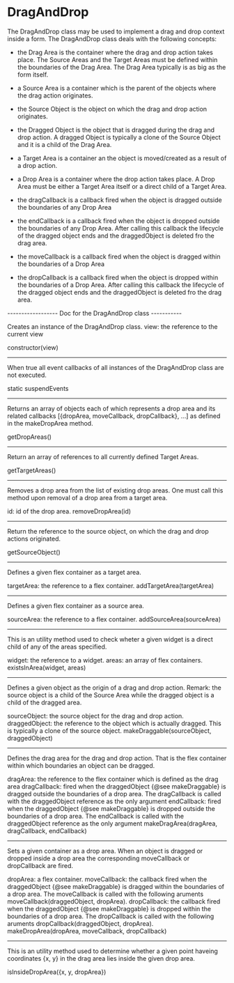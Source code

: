 # DragAndDrop
The DragAndDrop class may be used to implement a drag and drop context inside a form.
The DragAndDrop class deals with the following concepts:

- the Drag Area is the container where the drag and drop action takes place. The Source Areas and the Target Areas must be defined
within the boundaries of the Drag Area. The Drag Area typically is as big as the form itself.

- a Source Area is a container which is the parent of the objects where the drag action originates. 

- the Source Object is the object on which the drag and drop action originates. 

- the Dragged Object is the object that is dragged during the drag and drop action. 
A dragged Object is typically a clone of the Source Object and it is a child of the Drag Area.

- a Target Area is a container an the object is moved/created as a result of a drop action. 

- a Drop Area is a container where the drop action takes place. A Drop Area must be either a Target Area itself
or a direct child of a Target Area.

- the dragCallback is a callback fired when the object is dragged outside the boundaries of any Drop Area

- the endCallback is a callback fired when the object is dropped outside the boundaries of any Drop Area. After calling
this callback the lifecycle of the dragged object ends and the draggedObject is deleted fro the drag area.

- the moveCallback is a callback fired when the object is dragged within the boundaries of a Drop Area

- the dropCallback is a callback fired when the object is dropped within the boundaries of a Drop Area. After calling
this callback the lifecycle of the dragged object ends and the draggedObject is deleted fro the drag area.

------------------ Doc for the DragAndDrop class -----------

Creates an instance of the DragAndDrop class.
view: the reference to the current view

constructor(view)

---
  
When true all event callbacks of all instances of the DragAndDrop class are not executed. 

static suspendEvents

---

Returns an array of objects each of which represents a drop area and its related callbacks
[{dropArea, moveCallback, dropCallback}, ...] as defined in the makeDropArea method.

getDropAreas()

---

Return an array of references to all currently defined Target Areas.

getTargetAreas()
  
---

Removes a drop area from the list of existing drop areas. One must call this method upon
removal of a drop area from a target area.

id: id of the drop area.
removeDropArea(id)

---

Return the reference to the source object, on which the drag and drop actions originated.

getSourceObject()

---

Defines a given flex container as a target area.

targetArea: the reference to a flex container.
addTargetArea(targetArea)

---

Defines a given flex container as a source area.

sourceArea: the reference to a flex container.
addSourceArea(sourceArea)

---

This is an utility method used to check wheter a given widget is a direct child of any of the areas specified.

widget: the reference to a widget.
areas: an array of flex containers.
existsInArea(widget, areas)

---

Defines a given object as the origin of a drag and drop action.
Remark: the source object is a child of the Source Area while the dragged object is a child of the dragged area.

sourceObject: the source object for the drag and drop action.
draggedObject: the reference to the object which is actually dragged. This is typically a clone of the source object.
makeDraggable(sourceObject, draggedObject)

---

Defines the drag area for the drag and drop action. That is the flex container within 
which boundaries an object can be dragged.

dragArea: the reference to the flex container which is defined as the drag area
dragCallback: fired when the draggedObject {@see makeDraggable} is dragged outside the boundaries
  of a drop area. The dragCallback is called with the draggedObject reference as the only argument
  endCallback: fired when the draggedObject {@see makeDraggable} is dropped outside the boundaries
  of a drop area. The endCallback is called with the draggedObject reference as the only argument
makeDragArea(dragArea, dragCallback, endCallback)

---

Sets a given container as a drop area. When an object is dragged or dropped inside a drop area 
the corresponding moveCallback or dropCallback are fired.

dropArea: a flex container.
moveCallback: the callback fired when the draggedObject {@see makeDraggable} is dragged within the boundaries
  of a drop area. The moveCallback is called with the following aruments moveCallback(draggedObject, dropArea).
dropCallback: the callback fired when the draggedObject {@see makeDraggable} is dropped within the boundaries
  of a drop area. The dropCallback is called with the following aruments dropCallback(draggedObject, dropArea).
makeDropArea(dropArea, moveCallback, dropCallback)

---

This is an utility method used to determine whether a given point haveing coordinates {x, y}
in the drag area lies inside the given drop area.

isInsideDropArea({x, y, dropArea})
